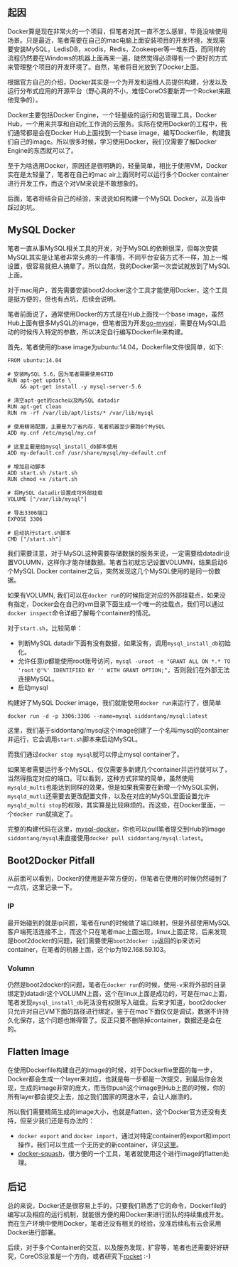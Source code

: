 ## 起因

Docker算是现在非常火的一个项目，但笔者对其一直不怎么感冒，毕竟没啥使用场景。只是最近，笔者需要在自己的mac电脑上面安装项目的开发环境，发现需要安装MySQL，LedisDB，xcodis，Redis，Zookeeper等一堆东西，而同样的流程仍然要在Windows的机器上面再来一遍，陡然觉得必须得有一个更好的方式来管理整个项目的开发环境了。自然，笔者将目光放到了Docker上面。

根据官方自己的介绍，Docker其实是一个为开发和运维人员提供构建，分发以及运行分布式应用的开源平台（野心真的不小，难怪CoreOS要新弄一个Rocket来跟他竞争的）。

Docker主要包括Docker Engine，一个轻量级的运行和包管理工具，Docker Hub，一个用来共享和自动化工作流的云服务。实际在使用Docker的工程中，我们通常都是会在Docker Hub上面找到一个base image，编写Dockerfile，构建我们自己的image。所以很多时候，学习使用Docker，我们仅需要了解Docker Engine的东西就可以了。

至于为啥选用Docker，原因还是很明确的，轻量简单，相比于使用VM，Docker实在是太轻量了，笔者在自己的mac air上面同时可以运行多个Docker container进行开发工作，而这个对VM来说是不敢想象的。

后面，笔者将结合自己的经验，来说说如何构建一个MySQL Docker，以及当中踩过的坑。

## MySQL Docker

笔者一直从事MySQL相关工具的开发，对于MySQL的依赖很深，但每次安装MySQL其实是让笔者非常头疼的一件事情，不同平台安装方式不一样，加上一堆设置，很容易就把人搞晕了。所以自然，我的Docker第一次尝试就放到了MySQL上面。

对于mac用户，首先需要安装boot2docker这个工具才能使用Docker，这个工具是挺方便的，但也有点坑，后续会说明。

笔者前面说了，通常使用Docker的方式是在Hub上面找一个base image，虽然Hub上面有很多MySQL的image，但笔者因为开发[go-mysql](https://github.com/siddontang/go-mysql)，需要在MySQL启动的时候传入特定的参数，所以决定自行编写Dockerfile来构建。

首先，笔者使用的base image为ubuntu:14.04，Dockerfile文件很简单，如下:

```
FROM ubuntu:14.04

# 安装MySQL 5.6，因为笔者需要使用GTID
RUN apt-get update \
    && apt-get install -y mysql-server-5.6

# 清空apt-get的cache以及MySQL datadir
RUN apt-get clean
RUN rm -rf /var/lib/apt/lists/* /var/lib/mysql

# 使用精简配置，主要是为了省内存，笔者机器至少要跑6个MySQL
ADD my.cnf /etc/mysql/my.cnf

# 这里主要是给mysql_install_db脚本使用
ADD my-default.cnf /usr/share/mysql/my-default.cnf

# 增加启动脚本
ADD start.sh /start.sh
RUN chmod +x /start.sh

# 将MySQL datadir设置成可外部挂载
VOLUME ["/var/lib/mysql"]

# 导出3306端口
EXPOSE 3306

# 启动执行start.sh脚本
CMD ["/start.sh"]
```

我们需要注意，对于MySQL这种需要存储数据的服务来说，一定需要给datadir设置VOLUMN，这样你才能存储数据。笔者当初就忘记设置VOLUMN，结果启动6个MySQL Docker container之后，突然发现这几个MySQL使用的是同一份数据。

如果有VOLUMN, 我们可以在`docker run`的时候指定对应的外部挂载点，如果没有指定，Docker会在自己的vm目录下面生成一个唯一的挂载点，我们可以通过`docker inspect`命令详细了解每个container的情况。

对于`start.sh`，比较简单：

+ 判断MySQL datadir下面有没有数据，如果没有，调用`mysql_install_db`初始化。
+ 允许任意ip都能使用root账号访问，`mysql -uroot -e "GRANT ALL ON *.* TO 'root'@'%' IDENTIFIED BY '' WITH GRANT OPTION;"`，否则我们在外部无法连接MySQL。
+ 启动mysql

构建好了MySQL Docker image，我们就能使用`docker run`来运行了，很简单

```
docker run -d -p 3306:3306 --name=mysql siddontang/mysql:latest
```

这里，我们基于siddontang/mysql这个image创建了一个名叫mysql的container并运行，它会调用`start.sh`脚本来启动MySQL。

而我们通过`docker stop mysql`就可以停止mysql container了。

如果笔者需要运行多个MySQL，仅仅需要多新建几个container并运行就可以了，当然得指定对应的端口。可以看到，这种方式非常的简单，虽然使用`mysqld_multi`也能达到同样的效果，但是如果我需要在新增一个MySQL实例，`mysqld_mutli`还需要去更改配置文件，以及在对应的MySQL里面设置允许`mysqld_multi stop`的权限，其实算是比较麻烦的。而这些，在Docker里面，一个`docker run`就搞定了。

完整的构建代码在这里，[mysql-docker](https://github.com/siddontang/mysql-docker)，你也可以pull笔者提交到Hub的image `siddontang/mysql`来直接使用`docker pull siddontang/mysql:latest`。

## Boot2Docker Pitfall

从前面可以看到，Docker的使用是非常方便的，但笔者在使用的时候仍然碰到了一点坑，这里记录一下。

### IP

最开始碰到的就是ip问题，笔者在run的时候做了端口映射，但是外部使用MySQL客户端死活连接不上，而这个只在笔者mac上面出现，linux上面正常，后来发现是boot2docker的问题，我们需要使用`boot2docker ip`返回的ip来访问container，在笔者的机器上面，这个ip为192.168.59.103。

### Volumn

仍然是boot2docker的问题，笔者在`docker run`的时候，使用`-v`来将外部的目录绑定到datadir这个VOLUMN上面，这个在linux上面是成功的，可是在mac上面，笔者发现`mysql_install_db`死活没有权限写入磁盘。后来才知道，boot2docker只允许对自己VM下面的路径进行绑定。鉴于在mac下面仅仅是调试，数据不许持久化保存，这个问题也懒得管了。反正只要不删除掉container，数据还是会在的。

## Flatten Image

在使用Dockerfile构建自己的image的时候，对于Dockerfile里面的每一步，Docker都会生成一个layer来对应，也就是每一步都是一次提交，到最后你会发现，生成的image非常的庞大，而当你push这个image到Hub上面的时候，你的所有layer都会提交上去，加之我们国家的网速水平，会让人崩溃的。

所以我们需要精简生成的image大小，也就是flatten，这个Docker官方还没有支持，但至少我们还是有办法的：

+ `docker export` and `docker import`，通过对特定container的export和import操作，我们可以生成一个无历史的新container，详见[这里](http://tuhrig.de/flatten-a-docker-container-or-image/)。
+ [docker-squash](https://github.com/jwilder/docker-squash)，很方便的一个工具，笔者就使用这个进行image的flatten处理。

## 后记

总的来说，Docker还是很容易上手的，只要我们熟悉了它的命令，Dockerfile的编写以及相应的运行机制，就能很方便的用Docker来进行团队的持续集成开发。而在生产环境中使用Docker，笔者还没有相关的经验，没准后续私有云会采用Docker进行部署。

后续，对于多个Container的交互，以及服务发现，扩容等，笔者也还需要好好研究，CoreOS没准是一个方向，或者研究下[rocket](https://github.com/coreos/rocket) :-)